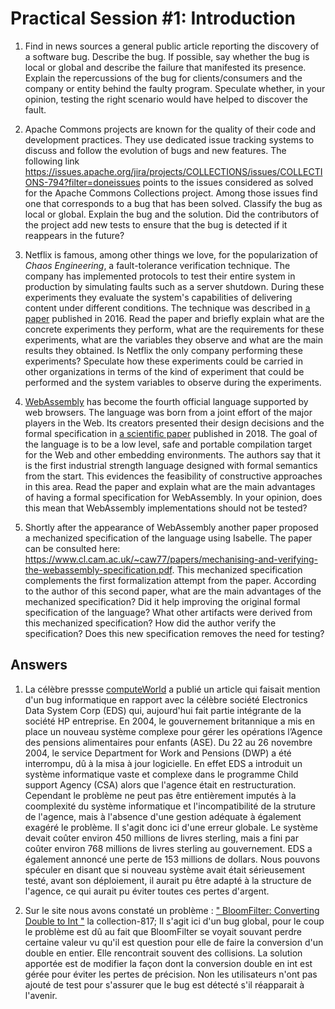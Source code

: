 # Practical Session #1: Introduction

1. Find in news sources a general public article reporting the discovery of a software bug. Describe the bug. If possible, say whether the bug is local or global and describe the failure that manifested its presence. Explain the repercussions of the bug for clients/consumers and the company or entity behind the faulty program. Speculate whether, in your opinion, testing the right scenario would have helped to discover the fault.

2. Apache Commons projects are known for the quality of their code and development practices. They use dedicated issue tracking systems to discuss and follow the evolution of bugs and new features. The following link https://issues.apache.org/jira/projects/COLLECTIONS/issues/COLLECTIONS-794?filter=doneissues points to the issues considered as solved for the Apache Commons Collections project. Among those issues find one that corresponds to a bug that has been solved. Classify the bug as local or global. Explain the bug and the solution. Did the contributors of the project add new tests to ensure that the bug is detected if it reappears in the future?

3. Netflix is famous, among other things we love, for the popularization of *Chaos Engineering*, a fault-tolerance verification technique. The company has implemented protocols to test their entire system in production by simulating faults such as a server shutdown. During these experiments they evaluate the system's capabilities of delivering content under different conditions. The technique was described in [a paper](https://arxiv.org/ftp/arxiv/papers/1702/1702.05843.pdf) published in 2016. Read the paper and briefly explain what are the concrete experiments they perform, what are the requirements for these experiments, what are the variables they observe and what are the main results they obtained. Is Netflix the only company performing these experiments? Speculate how these experiments could be carried in other organizations in terms of the kind of experiment that could be performed and the system variables to observe during the experiments.

4. [WebAssembly](https://webassembly.org/) has become the fourth official language supported by web browsers. The language was born from a joint effort of the major players in the Web. Its creators presented their design decisions and the formal specification in [a scientific paper](https://people.mpi-sws.org/~rossberg/papers/Haas,%20Rossberg,%20Schuff,%20Titzer,%20Gohman,%20Wagner,%20Zakai,%20Bastien,%20Holman%20-%20Bringing%20the%20Web%20up%20to%20Speed%20with%20WebAssembly.pdf) published in 2018. The goal of the language is to be a low level, safe and portable compilation target for the Web and other embedding environments. The authors say that it is the first industrial strength language designed with formal semantics from the start. This evidences the feasibility of constructive approaches in this area. Read the paper and explain what are the main advantages of having a formal specification for WebAssembly. In your opinion, does this mean that WebAssembly implementations should not be tested? 

5.  Shortly after the appearance of WebAssembly another paper proposed a mechanized specification of the language using Isabelle. The paper can be consulted here: https://www.cl.cam.ac.uk/~caw77/papers/mechanising-and-verifying-the-webassembly-specification.pdf. This mechanized specification complements the first formalization attempt from the paper. According to the author of this second paper, what are the main advantages of the mechanized specification? Did it help improving the original formal specification of the language? What other artifacts were derived from this mechanized specification? How did the author verify the specification? Does this new specification removes the need for testing?

## Answers
1. La célèbre pressse [computeWorld](https://www.computerworld.com/article/2567198/eds--it-upgrade-caused-software-glitch-at-u-k--agency.html) a publié un article qui faisait mention d'un bug informatique en rapport avec la célèbre société Electronics Data System Corp (EDS) qui, aujourd'hui fait partie intégrante de la société HP entreprise. En 2004, le gouvernement britannique a mis en place un nouveau système complexe pour gérer les opérations l’Agence des pensions alimentaires pour enfants (ASE). Du 22 au 26 novembre 2004, le service Department for Work and Pensions (DWP) a été interrompu, dû à la misa à jour logicielle. En effet EDS a introduit un système informatique vaste et complexe dans le programme Child support Agency (CSA) alors que l'agence était en restructuration. Cependant le problème ne peut pas être entièrement imputés à la coomplexité du système informatique et l'incompatibilité de la struture de l'agence, mais à l'absence d'une gestion adéquate à également exagéré le problème. Il s'agit donc ici d'une erreur globale. Le système devait coûter environ 450 millions de livres sterling, mais a fini par coûter environ 768 millions de livres sterling au gouvernement. EDS a également annoncé une perte de 153 millions de dollars. Nous pouvons spéculer en disant que si nouveau système avait était sérieusement testé, avant son déploiement, il aurait pu être adapté à la structure de l'agence, ce qui aurait pu éviter toutes ces pertes d'argent.

2. Sur le site nous avons constaté un problème : [" BloomFilter: Converting Double to Int "](https://issues.apache.org/jira/browse/COLLECTIONS-817) la collection-817; Il s'agit ici d'un bug global, pour le coup le problème est dû au fait que BloomFilter se voyait souvant perdre certaine valeur vu qu'il est question pour elle de faire la conversion d'un double en entier. Elle rencontrait souvent des collisions. La solution apportée est de modifier la façon dont la conversion double en int est gérée pour éviter les pertes de précision. Non les utilisateurs n'ont pas ajouté de test pour s'assurer que le bug est détecté s'il réapparait à l'avenir.
